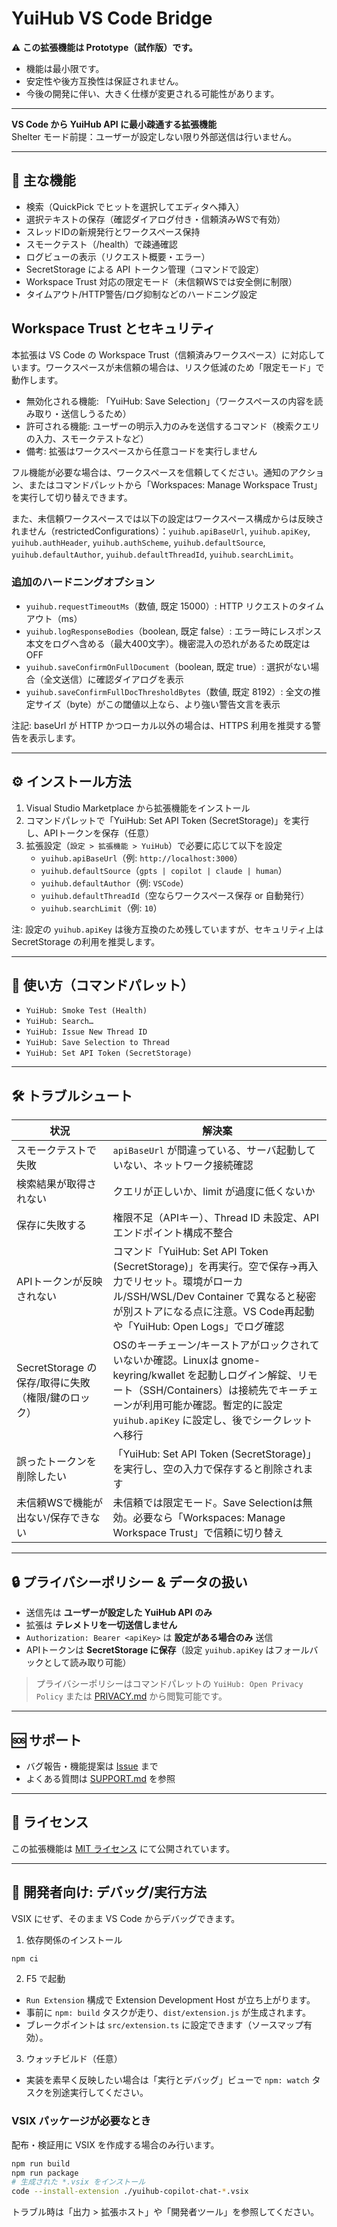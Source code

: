# YuiHub VS Code Bridge

⚠️ **この拡張機能は Prototype（試作版）です。**  
- 機能は最小限です。  
- 安定性や後方互換性は保証されません。  
- 今後の開発に伴い、大きく仕様が変更される可能性があります。  

---

**VS Code から YuiHub API に最小疎通する拡張機能**  
Shelter モード前提：ユーザーが設定しない限り外部送信は行いません。

---

## 📌 主な機能

- 検索（QuickPick でヒットを選択してエディタへ挿入）
- 選択テキストの保存（確認ダイアログ付き・信頼済みWSで有効）
- スレッドIDの新規発行とワークスペース保持
- スモークテスト（/health）で疎通確認
- ログビューの表示（リクエスト概要・エラー）
- SecretStorage による API トークン管理（コマンドで設定）
- Workspace Trust 対応の限定モード（未信頼WSでは安全側に制限）
- タイムアウト/HTTP警告/ログ抑制などのハードニング設定

## Workspace Trust とセキュリティ

本拡張は VS Code の Workspace Trust（信頼済みワークスペース）に対応しています。ワークスペースが未信頼の場合は、リスク低減のため「限定モード」で動作します。

- 無効化される機能: 「YuiHub: Save Selection」（ワークスペースの内容を読み取り・送信しうるため）
- 許可される機能: ユーザーの明示入力のみを送信するコマンド（検索クエリの入力、スモークテストなど）
- 備考: 拡張はワークスペースから任意コードを実行しません

フル機能が必要な場合は、ワークスペースを信頼してください。通知のアクション、またはコマンドパレットから「Workspaces: Manage Workspace Trust」を実行して切り替えできます。

また、未信頼ワークスペースでは以下の設定はワークスペース構成からは反映されません（restrictedConfigurations）：`yuihub.apiBaseUrl`, `yuihub.apiKey`, `yuihub.authHeader`, `yuihub.authScheme`, `yuihub.defaultSource`, `yuihub.defaultAuthor`, `yuihub.defaultThreadId`, `yuihub.searchLimit`。

### 追加のハードニングオプション

- `yuihub.requestTimeoutMs`（数値, 既定 15000）: HTTP リクエストのタイムアウト（ms）
- `yuihub.logResponseBodies`（boolean, 既定 false）: エラー時にレスポンス本文をログへ含める（最大400文字）。機密混入の恐れがあるため既定はOFF
- `yuihub.saveConfirmOnFullDocument`（boolean, 既定 true）: 選択がない場合（全文送信）に確認ダイアログを表示
- `yuihub.saveConfirmFullDocThresholdBytes`（数値, 既定 8192）: 全文の推定サイズ（byte）がこの閾値以上なら、より強い警告文言を表示

注記: baseUrl が HTTP かつローカル以外の場合は、HTTPS 利用を推奨する警告を表示します。

---

## ⚙ インストール方法

1. Visual Studio Marketplace から拡張機能をインストール  
2. コマンドパレットで「YuiHub: Set API Token (SecretStorage)」を実行し、APIトークンを保存（任意）  
3. 拡張設定（`設定 > 拡張機能 > YuiHub`）で必要に応じて以下を設定  
   - `yuihub.apiBaseUrl`（例: `http://localhost:3000`）  
   - `yuihub.defaultSource`（`gpts | copilot | claude | human`）  
   - `yuihub.defaultAuthor`（例: `VSCode`）  
   - `yuihub.defaultThreadId`（空ならワークスペース保存 or 自動発行）  
   - `yuihub.searchLimit`（例: `10`）

注: 設定の `yuihub.apiKey` は後方互換のため残していますが、セキュリティ上は SecretStorage の利用を推奨します。

---

## 🚀 使い方（コマンドパレット）

- `YuiHub: Smoke Test (Health)`  
- `YuiHub: Search…`  
- `YuiHub: Issue New Thread ID`  
- `YuiHub: Save Selection to Thread`
- `YuiHub: Set API Token (SecretStorage)`

---

## 🛠 トラブルシュート

| 状況 | 解決案 |
|------|--------|
| スモークテストで失敗 | `apiBaseUrl` が間違っている、サーバ起動していない、ネットワーク接続確認 |
| 検索結果が取得されない | クエリが正しいか、limit が過度に低くないか |
| 保存に失敗する | 権限不足（APIキー）、Thread ID 未設定、APIエンドポイント構成不整合 |
| APIトークンが反映されない | コマンド「YuiHub: Set API Token (SecretStorage)」を再実行。空で保存→再入力でリセット。環境がローカル/SSH/WSL/Dev Container で異なると秘密が別ストアになる点に注意。VS Code再起動や「YuiHub: Open Logs」でログ確認 |
| SecretStorage の保存/取得に失敗（権限/鍵のロック） | OSのキーチェーン/キーストアがロックされていないか確認。Linuxは gnome-keyring/kwallet を起動しログイン解錠、リモート（SSH/Containers）は接続先でキーチェーンが利用可能か確認。暫定的に設定 `yuihub.apiKey` に設定し、後でシークレットへ移行 |
| 誤ったトークンを削除したい | 「YuiHub: Set API Token (SecretStorage)」を実行し、空の入力で保存すると削除されます |
| 未信頼WSで機能が出ない/保存できない | 未信頼では限定モード。Save Selectionは無効。必要なら「Workspaces: Manage Workspace Trust」で信頼に切り替え |

---

## 🔒 プライバシーポリシー & データの扱い

- 送信先は **ユーザーが設定した YuiHub API のみ**  
- 拡張は **テレメトリを一切送信しません**  
- `Authorization: Bearer <apiKey>` は **設定がある場合のみ** 送信  
- APIトークンは **SecretStorage に保存**（設定 `yuihub.apiKey` はフォールバックとして読み取り可能）

> プライバシーポリシーはコマンドパレットの `YuiHub: Open Privacy Policy` または [PRIVACY.md](./PRIVACY.md) から閲覧可能です。

---

## 🆘 サポート

- バグ報告・機能提案は [Issue](https://github.com/vemikrs/yuihub-copilot-chat/issues) まで  
- よくある質問は [SUPPORT.md](SUPPORT.md) を参照

---

## 📝 ライセンス

この拡張機能は [MIT ライセンス](https://github.com/vemikrs/yuihub-copilot-chat/blob/main/LICENSE) にて公開されています。

---

## 🧪 開発者向け: デバッグ/実行方法

VSIX にせず、そのまま VS Code からデバッグできます。

1) 依存関係のインストール

```bash
npm ci
```

2) F5 で起動
- `Run Extension` 構成で Extension Development Host が立ち上がります。
- 事前に `npm: build` タスクが走り、`dist/extension.js` が生成されます。
- ブレークポイントは `src/extension.ts` に設定できます（ソースマップ有効）。

3) ウォッチビルド（任意）
- 実装を素早く反映したい場合は「実行とデバッグ」ビューで `npm: watch` タスクを別途実行してください。

### VSIX パッケージが必要なとき
配布・検証用に VSIX を作成する場合のみ行います。

```bash
npm run build
npm run package
# 生成された *.vsix をインストール
code --install-extension ./yuihub-copilot-chat-*.vsix
```

トラブル時は「出力 > 拡張ホスト」や「開発者ツール」を参照してください。
